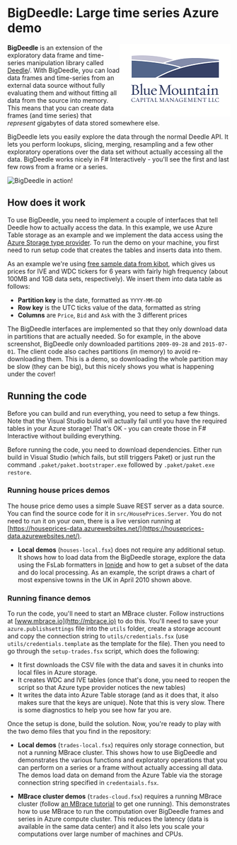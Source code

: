 BigDeedle: Large time series Azure demo
=======================================

<img align="right" src="https://github.com/BlueMountainCapital/Deedle.BigDemo/raw/master/img/bmc.png" alt="BlueMountain Capital logo" />

**BigDeedle** is an extension of the exploratory data frame and time-series
manipulation library called [Deedle](http://bluemountaincapital.github.io/Deedle/)/.
With BigDeedle, you can load data frames and time-series from an external data
source without fully evaluating them and without fitting all data from the
source into memory. This means that you can create data frames (and time series)
that _represent_ gigabytes of data stored somewhere else.

BigDeedle lets you easily explore the data through the normal Deedle API. It
lets you perform lookups, slicing, merging, resampling and a few other exploratory
operations over the data set without actually accessing all the data. BigDeedle
works nicely in F# Interactively - you'll see the first and last few rows from
a frame or a series.

![BigDeedle in action!](https://github.com/tpetricek/Deedle.BigDemo/raw/master/img/screen.png)

How does it work
----------------

To use BigDeedle, you need to implement a couple of interfaces that tell Deedle how
to actually access the data. In this example, we use Azure Table storage as an
example and we implement the data access using the [Azure Storage type
provider](http://fsprojects.github.io/AzureStorageTypeProvider/). To run the demo
on your machine, you first need to run setup code that creates the tables and
inserts data into them.

As an example we're using [free sample data from kibot](http://www.kibot.com/),
which gives us prices for IVE and WDC tickers for 6 years with fairly high frequency
(about 100MB and 1GB data sets, respectively). We insert them into data table as
follows:

 * **Partition key** is the date, formatted as `YYYY-MM-DD`
 * **Row key** is the UTC ticks value of the data, formatted as string
 * **Columns** are `Price`, `Bid` and `Ask` with the 3 different prices

The BigDeedle interfaces are implemented so that they only download data in partitions
that are actually needed. So for example, in the above screenshot, BigDeedle only
downloaded partitions `2009-09-28` and `2015-07-01`. The client code also caches
partitions (in memory) to avoid re-downloading them. This is a demo, so downloading
the whole partition may be slow (they can be big), but this nicely shows you what is
happening under the cover!

Running the code
----------------

Before you can build and run everything, you need to setup a few things. Note that
the Visual Studio build will actually fail until you have the required tables in
your Azure storage! That's OK - you can create those in F# Interactive without
building everything.

Before running the code, you need to download dependencies. Either run build in
Visual Studio (which fails, but still triggers Paket) or just run the command
`.paket/paket.bootstraper.exe` followed by `.paket/paket.exe restore`.

### Running house prices demos

The house price demo uses a simple Suave REST server as a data source. You can find the
source code for it in `src/HousePrices.Server`. You do not need to run it on your own, there
is a live version running at [https://houseprices-data.azurewebsites.net/](https://houseprices-data.azurewebsites.net/).

 - **Local demos** (`houses-local.fsx`) does not require any additional setup. It shows
   how to load data from the BigDeedle storage, explore the data using the FsLab formatters
   in [Ionide](http://ionide.io) and how to get a subset of the data and do local processing.
   As an example, the script draws a chart of most expensive towns in the UK in April 2010
   shown above.

### Running finance demos

To run the code, you'll need to start an MBrace cluster. Follow instructions at
[www.mbrace.io](http://mbrace.io) to do this. You'll need to save your `azure.publishsettings`
file into the `utils` folder, create a storage account and copy the connection string to
`utils/credentials.fsx` (use `utils/credentials.template` as the template for the file).
Then you need to go through the `setup-trades.fsx` script, which does the following:

 * It first downloads the CSV file with the data and saves it in chunks into
   local files in Azure storage.
 * It creates WDC and IVE tables (once that's done, you need to reopen the
   script so that Azure type provider notices the new tables)
 * It writes the data into Azure Table storage (and as it does that, it also makes
   sure that the keys are unique). Note that this is very slow. There is some
   diagnostics to help you see how far you are.

Once the setup is done, build the solution. Now, you're ready to play with the
two demo files that you find in the repository:

 - **Local demos** (`trades-local.fsx`) requires only storage connection, but not
   a running MBrace cluster. This shows how to use BigDeedle and demonstrates the
   various functions and exploratory operations that you can perform on a series or
   a frame without actually accessing all data. The demos load data on demand from the
   Azure Table via the storage connection string specified in `credentaials.fsx`.

 - **MBrace cluster demos** (`trades-cloud.fsx`) requires a running MBrace cluster
   (follow [an MBrace tutorial](http://mbrace.io/azure-tutorial.html) to get one running). This
   demonstrates how to use MBrace to run the computation over BigDeedle frames and
   series in Azure compute cluster. This reduces the latency (data is available in
   the same data center) and it also lets you scale your computations over large
   number of machines and CPUs.
